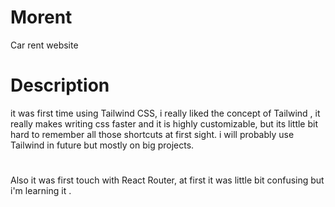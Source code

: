 # Morent
Car rent website

# Description
it was first time using Tailwind CSS, i really liked the concept of Tailwind , it really makes writing css faster and it is highly customizable, but its little bit hard to remember all those shortcuts at first sight. i will probably use Tailwind in future but mostly on big projects.
#
Also it was first touch with React Router, at first it was little bit confusing but i'm learning it .
